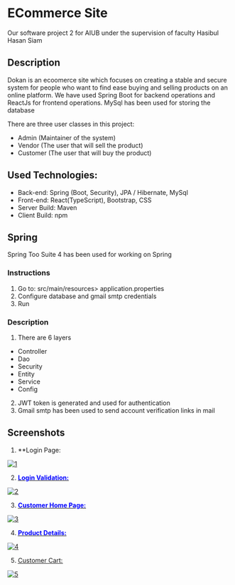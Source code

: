 # ECommerce Site

Our software project 2 for AIUB under the supervision of faculty Hasibul Hasan Siam

## Description

Dokan is an ecoomerce site which focuses on creating a stable and secure system for people who want to find ease buying and selling products on an online platform. We have used Spring Boot for backend operations and ReactJs for frontend operations. MySql has been used for storing the database

There are three user classes in this project:

- Admin (Maintainer  of the system)
- Vendor (The user that will sell the product)
- Customer (The user that will buy the product)


## Used Technologies:
- Back-end: Spring (Boot, Security), JPA / Hibernate, MySql
- Front-end: React(TypeScript), Bootstrap, CSS
- Server Build: Maven
- Client Build: npm

## Spring

Spring Too Suite 4 has been used for working on Spring

### Instructions
1. Go to: src/main/resources> application.properties
2. Configure database and gmail smtp credentials
3. Run

### Description

1. There are 6 layers 

  - Controller
  - Dao
  - Security
  - Entity
  - Service
  - Config
2. JWT token is generated and used for authentication 
3. Gmail smtp has been used to send account verification links in mail

## Screenshots
1.  **Login Page:</strong><u>

  ![1](https://user-images.githubusercontent.com/60335321/224412343-c2258905-28be-47d9-b750-d280b8376851.png)

2.  <u><strong style="color:blue">Login Validation:</strong><u>

  ![2](https://user-images.githubusercontent.com/60335321/224412887-37b4bf3b-41ab-427a-88d0-123e046eb32f.png)
  
3.  <u><strong style="color:blue">Customer Home Page:</strong><u>

  ![3](https://user-images.githubusercontent.com/60335321/224413250-8cdf851f-6a5b-4b91-88bb-9fc17b3a9d45.png)
  
4.  <u><strong style="color:blue">Product Details:</strong><u>

  ![4](https://user-images.githubusercontent.com/60335321/224414880-40c206b4-2f02-459e-bfd3-ac421957ccb0.png)
  
5.  <ins>Customer Cart:</ins>

  ![5](https://user-images.githubusercontent.com/60335321/224415086-40e3a52b-3581-4854-84e2-e5fe21fd74f4.png)



